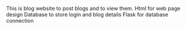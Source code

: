 This is blog website to post blogs and to view them.
Html  for web page design
Database to store login and blog details
Flask for database connection

